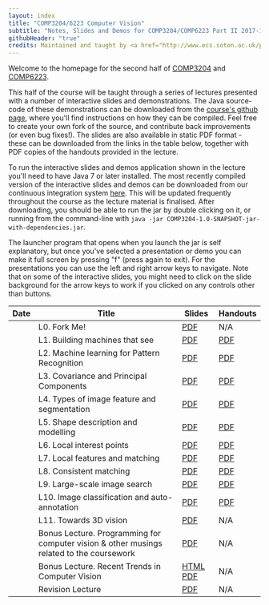 ```yaml
---
layout: index
title: "COMP3204/6223 Computer Vision"
subtitle: "Notes, Slides and Demos for COMP3204/COMP6223 Part II 2017-18"
githubHeader: "true"
credits: Maintained and taught by <a href="http://www.ecs.soton.ac.uk/people/jsh2">Dr Jonathon Hare</a> (<a href="https://github.com/jonhare">jonhare</a>)
---
```


Welcome to the homepage for the second half of [COMP3204](https://secure.ecs.soton.ac.uk/module/COMP3204) and [COMP6223](https://secure.ecs.soton.ac.uk/module/COMP6223).

This half of the course will be taught through a series of lectures presented with a number of interactive slides and demonstrations. The Java source-code of these demonstrations can be downloaded from the [course's github page](http://github.com/jonhare/COMP3204), where you'll find instructions on how they can be compiled. Feel free to create your own fork of the source, and contribute back improvements (or even bug fixes!). The slides are also available in static PDF format - these can be downloaded from the links in the table below, together with PDF copies of the handouts provided in the lecture.

To run the interactive slides and demos application shown in the lecture you'll need to have Java 7 or later installed. The most recently compiled version of the interactive slides and demos can be downloaded from our continuous integration system [here](http://jenkins.ecs.soton.ac.uk/job/COMP3204/lastSuccessfulBuild/artifact/app/target/COMP3204-1.0-SNAPSHOT-jar-with-dependencies.jar). This will be updated frequently throughout the course as the lecture material is finalised. After downloading, you should be able to run the jar by double clicking on it, or running from the command-line with `java -jar COMP3204-1.0-SNAPSHOT-jar-with-dependencies.jar`. 

The launcher program that opens when you launch the jar is self explanatory, but once you've selected a presentation or demo you can make it full screen by pressing "f" (press again to exit). For the presentations you can use the left and right arrow keys to navigate. Note that on some of the interactive slides, you might need to click on the slide background for the arrow keys to work if you clicked on any controls other than buttons.

Date     | Title        | Slides                             | Handouts
---------| ------------ | ---------------------------------- | ---------
<!--- 1/11/16 --> | L0. Fork Me! | [PDF](./lectures/pdf/L0-forkme.pdf) | N/A
<!--- 1/11/16 --> | L1. Building machines that see | [PDF](./lectures/pdf/L1-machines-that-see.pdf) | [PDF](./handouts/pdf/L1-machines-that-see.pdf)
<!--- 2/11/16 --> | L2. Machine learning for Pattern Recognition | [PDF](./lectures/pdf/L2-machine-learning.pdf) | [PDF](./handouts/pdf/L2-machine-learning.pdf)
<!--- 03/11/16 --> | L3. Covariance and Principal Components | [PDF](./lectures/pdf/L3-covariance.pdf) | [PDF](./handouts/pdf/L3-covariance.pdf)
<!--- 08/11/16 --> | L4. Types of image feature and segmentation | [PDF](./lectures/pdf/L4-imagefeatures.pdf) | [PDF](./handouts/pdf/L4-imagefeatures.pdf)
<!--- 09/11/16 --> | L5. Shape description and modelling | [PDF](./lectures/pdf/L5-shapedescription.pdf) | [PDF](./handouts/pdf/L5-shapedescription.pdf)
<!--- 10/11/16 --> | L6. Local interest points | [PDF](./lectures/pdf/L6-interestpoints.pdf) | [PDF](./handouts/pdf/L6-interestpoints.pdf)
<!--- 15/11/16 --> | L7. Local features and matching | [PDF](./lectures/pdf/L7-matching.pdf) | [PDF](./handouts/pdf/L7-matching.pdf)
<!--- 16/11/16 --> | L8. Consistent matching | [PDF](./lectures/pdf/L8-consistency.pdf) | [PDF](./handouts/pdf/L8-consistency.pdf)
<!--- 17/11/16 --> | L9. Large-scale image search | [PDF](./lectures/pdf/L9-imagesearch.pdf) | [PDF](./handouts/pdf/L9-imagesearch.pdf)
<!--- 22/11/16 --> | L10. Image classification and auto-annotation | [PDF](./lectures/pdf/L10-classification.pdf) | [PDF](./handouts/pdf/L10-classification.pdf)
<!--- 23/11/16 --> | L11. Towards 3D vision | [PDF](./lectures/pdf/L11-towards3d.pdf) | N/A |
<!--- 19/11/16 --> | Bonus Lecture. Programming for computer vision & other musings related to the coursework | [PDF](./lectures/pdf/ConvCodingTutorial.pdf) | N/A |
<!--- 6/12/16 -->  | Bonus Lecture. Recent Trends in Computer Vision | [HTML](./lectures/VisionRetrospective/index.html) [PDF](./lectures/pdf/VisionRetrospective.pdf) | N/A |
<!--- 10/12/16 --> | Revision Lecture | [PDF](./lectures/pdf/Revision.pdf) | N/A |
